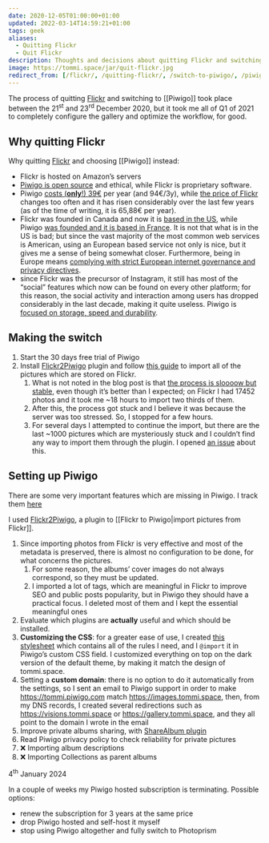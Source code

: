 ```yaml
---
date: 2020-12-05T01:00:00+01:00
updated: 2022-03-14T14:59:21+01:00
tags: geek
aliases:
  - Quitting Flickr
  - Quit Flickr
description: Thoughts and decisions about quitting Flickr and switching to Piwigo
image: https://tommi.space/jar/quit-flickr.jpg
redirect_from: [/flickr/, /quitting-flickr/, /switch-to-piwigo/, /piwigo-switch/]
---
```

The process of quitting [Flickr](https://flickr.com 'Flickr') and switching to [[Piwigo]] took place between the 21<sup>st</sup> and 23<sup>rd</sup> December 2020, but it took me all of Q1 of 2021 to completely configure the gallery and optimize the workflow, for good.

## Why quitting Flickr

Why quitting [Flickr](https://www.flickr.com 'Flickr') and choosing [[Piwigo]] instead:

- Flickr is hosted on Amazon’s servers
- [Piwigo is open source](https://github.com/piwigo 'Piwigo on GitHub') and ethical, while Flickr is proprietary software.
- Piwigo [costs (**only**!) 39€](https://piwigo.com/pricing 'Piwigo pricing page') per year (and 94€/3y), while [the price of Flickr](https://help.flickr.com/pricing-faq-r1qHsTEbU 'Flickr Pricing FAQ') changes too often and it has risen considerably over the last few years (as of the time of writing, it is 65,88€ per year).
- Flickr was founded in Canada and now it is <u>based in the US</u>, while Piwigo <u>was founded and it is based in France</u>. It is not that what is in the US is bad; but since the vast majority of the most common web services is American, using an European based service not only is nice, but it gives me a sense of being somewhat closer. Furthermore, being in Europe means <u>complying with strict European internet governance and privacy directives</u>.
- since Flickr was the precursor of Instagram, it still has most of the “social” features which now can be found on every other platform; for this reason, the social activity and interaction among users has dropped considerably in the last decade, making it quite useless. Piwigo is <u>focused on storage, speed and durability</u>.

## Making the switch

1. Start the 30 days free trial of Piwigo
2. Install [Flickr2Piwigo](https://piwigo.org/ext/extension_view.php?eid=612 'Flickr2Piwigo plugin page') plugin and follow [this guide](https://piwigo.com/blog/2013/05/21/import-from-flickr-to-piwigo2/ 'Import from Flickr to Piwigo - Piwigo blog') to import all of the pictures which are stored on Flickr.
	1. What is not noted in the blog post is that <u>the process is sloooow but stable</u>, even though it’s better than I expected; on Flickr I had 17452 photos and it took me ~18 hours to import two thirds of them.
	2. After this, the process got stuck and I believe it was because the server was too stressed. So, I stopped for a few hours.
	3. For several days I attempted to continue the import, but there are the last ~1000 pictures which are mysteriously stuck and I couldn’t find any way to import them through the plugin. I opened [an issue](https://github.com/mistic100/Flickr2Piwigo/issues/58 '“Import stuck”, issue in Flickr2Piwigo repository on GitHub') about this.

## Setting up Piwigo

<div class='red box'>
	There are some very important features which are missing in Piwigo. I track them <a href='#bugs' title='Piwigo bugs and feature requests'>here</a>
</div>

I used [Flickr2Piwigo](https://piwigo.org/ext/extension_view.php?eid=612 'Flickr2Piwigo in Piwigo Extensions Marketplace'), a plugin to [[Flickr to Piwigo|import pictures from Flickr]].

1. Since importing photos from Flickr is very effective and most of the metadata is preserved, there is almost no configuration to be done, for what concerns the pictures.
	1. For some reason, the albums’ cover images do not always correspond, so they must be updated.
	2. I imported a lot of tags, which are meaningful in Flickr to improve SEO and public posts popularity, but in Piwigo they should have a practical focus. I deleted most of them and I kept the essential meaningful ones
2. Evaluate which plugins are **actually** useful and which should be installed.
3. **Customizing the CSS**: for a greater ease of use, I created [this stylesheet](https://github.com/xplosionmind/tommi.space/blob/main/piwigo.scss 'Source of the stylesheet on GitHub') which contains all of the rules I need, and I `@import` it in Piwigo’s custom CSS field. I customized everything on top on the dark version of the default theme, by making it match the design of tommi.space.
4. Setting a **custom domain**: there is no option to do it automatically from the settings, so I sent an email to Piwigo support in order to make <https://tommi.piwigo.com> match <https://images.tommi.space>, then, from my DNS records, I created several redirections such as <https://visions.tommi.space> or <https://gallery.tommi.space>, and they all point to the domain I wrote in the email
5. Improve private albums sharing, with [ShareAlbum plugin](https://github.com/petitssuisses/piwigo-ShareAlbum/ 'piwigo-ShareAlbum on GitHub')
6. Read Piwigo privacy policy to check reliability for private pictures
7. ❌ Importing album descriptions
8. ❌ Importing Collections as parent albums

<p class='date'><time datetime='2024-01-04T11:26:22+01:00'>4<sup>th</sup> January 2024</time></p>

In a couple of weeks my Piwigo hosted subscription is terminating. Possible options:

- renew the subscription for 3 years at the same price
- drop Piwigo hosted and self-host it myself
- stop using Piwigo altogether and fully switch to Photoprism
